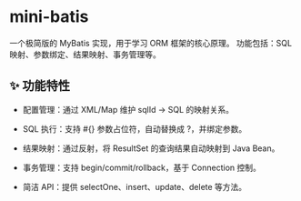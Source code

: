# mini-batis

一个极简版的 MyBatis 实现，用于学习 ORM 框架的核心原理。
功能包括：SQL 映射、参数绑定、结果映射、事务管理等。

## ✨ 功能特性

- 配置管理：通过 XML/Map 维护 sqlId -> SQL 的映射关系。

- SQL 执行：支持 #{} 参数占位符，自动替换成 ?，并绑定参数。

- 结果映射：通过反射，将 ResultSet 的查询结果自动映射到 Java Bean。

- 事务管理：支持 begin/commit/rollback，基于 Connection 控制。

- 简洁 API：提供 selectOne、insert、update、delete 等方法。